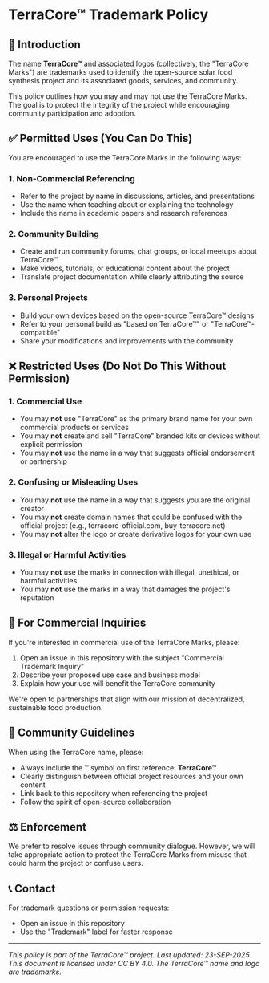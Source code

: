 # TerraCore™ Trademark Policy

## 📜 Introduction

The name **TerraCore™** and associated logos (collectively, the "TerraCore Marks") are trademarks used to identify the open-source solar food synthesis project and its associated goods, services, and community.

This policy outlines how you may and may not use the TerraCore Marks. The goal is to protect the integrity of the project while encouraging community participation and adoption.

## ✅ Permitted Uses (You Can Do This)

You are encouraged to use the TerraCore Marks in the following ways:

### 1. **Non-Commercial Referencing**
- Refer to the project by name in discussions, articles, and presentations
- Use the name when teaching about or explaining the technology
- Include the name in academic papers and research references

### 2. **Community Building**
- Create and run community forums, chat groups, or local meetups about TerraCore™
- Make videos, tutorials, or educational content about the project
- Translate project documentation while clearly attributing the source

### 3. **Personal Projects**
- Build your own devices based on the open-source TerraCore™ designs
- Refer to your personal build as "based on TerraCore™" or "TerraCore™-compatible"
- Share your modifications and improvements with the community

## ❌ Restricted Uses (Do Not Do This Without Permission)

### 1. **Commercial Use**
- You may **not** use "TerraCore" as the primary brand name for your own commercial products or services
- You may **not** create and sell "TerraCore" branded kits or devices without explicit permission
- You may **not** use the name in a way that suggests official endorsement or partnership

### 2. **Confusing or Misleading Uses**
- You may **not** use the name in a way that suggests you are the original creator
- You may **not** create domain names that could be confused with the official project (e.g., terracore-official.com, buy-terracore.net)
- You may **not** alter the logo or create derivative logos for your own use

### 3. **Illegal or Harmful Activities**
- You may **not** use the marks in connection with illegal, unethical, or harmful activities
- You may **not** use the marks in a way that damages the project's reputation

## 🔧 For Commercial Inquiries

If you're interested in commercial use of the TerraCore Marks, please:
1. Open an issue in this repository with the subject "Commercial Trademark Inquiry"
2. Describe your proposed use case and business model
3. Explain how your use will benefit the TerraCore community

We're open to partnerships that align with our mission of decentralized, sustainable food production.

## 🌱 Community Guidelines

When using the TerraCore name, please:
- Always include the ™ symbol on first reference: **TerraCore™**
- Clearly distinguish between official project resources and your own content
- Link back to this repository when referencing the project
- Follow the spirit of open-source collaboration

## ⚖️ Enforcement

We prefer to resolve issues through community dialogue. However, we will take appropriate action to protect the TerraCore Marks from misuse that could harm the project or confuse users.

## 📞 Contact

For trademark questions or permission requests:
- Open an issue in this repository
- Use the "Trademark" label for faster response

---

*This policy is part of the TerraCore™ project. Last updated: 23-SEP-2025*  
*This document is licensed under CC BY 4.0. The TerraCore™ name and logo are trademarks.*
